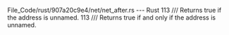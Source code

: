 File_Code/rust/907a20c9e4/net/net_after.rs --- Rust
113     /// Returns true if the address is unnamed.                                                                                                          113     /// Returns true if and only if the address is unnamed.

